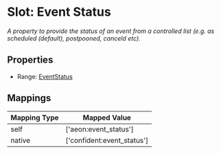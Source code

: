 # Slot: Event Status
_A property to provide the status of an event from a controlled list (e.g. as scheduled (default), postpooned, canceld etc)._



<!-- no inheritance hierarchy -->


## Properties

 * Range: [EventStatus](EventStatus.md)



## Mappings

| Mapping Type | Mapped Value |
| ---  | ---  |
| self | ['aeon:event_status'] |
| native | ['confident:event_status'] |






